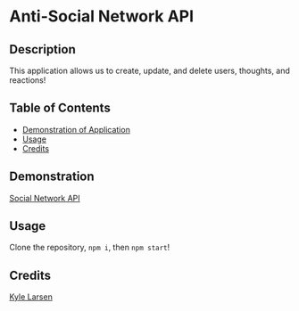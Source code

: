 # Anti-Social Network API

## Description

This application allows us to create, update, and delete users, thoughts, and reactions! 

## Table of Contents

- [Demonstration of Application](#demonstration)
- [Usage](#usage)
- [Credits](#credits)

## Demonstration

[Social Network API](https://youtu.be/n5T7st-aOUM)

## Usage

Clone the repository, `npm i`, then `npm start`!

## Credits

[Kyle Larsen](https://github.com/kylelarsenlarsen)